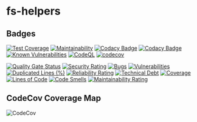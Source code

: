 # fs-helpers

## Badges

[![Test Coverage](https://api.codeclimate.com/v1/badges/4896190d45c4fb79ce45/test_coverage)](https://codeclimate.com/github/JEStaubach/fs-helpers/test_coverage)
[![Maintainability](https://api.codeclimate.com/v1/badges/4896190d45c4fb79ce45/maintainability)](https://codeclimate.com/github/JEStaubach/fs-helpers/maintainability)
[![Codacy Badge](https://app.codacy.com/project/badge/Coverage/626bca3c1fab45fcb7b6f658b7e04604)](https://app.codacy.com/gh/JEStaubach/fs-helpers/dashboard?utm_source=gh&utm_medium=referral&utm_content=&utm_campaign=Badge_coverage)
[![Codacy Badge](https://app.codacy.com/project/badge/Grade/626bca3c1fab45fcb7b6f658b7e04604)](https://app.codacy.com/gh/JEStaubach/fs-helpers/dashboard?utm_source=gh&utm_medium=referral&utm_content=&utm_campaign=Badge_grade)
[![Known Vulnerabilities](https://snyk.io/test/github/JEStaubach/fs-helpers/badge.svg)](https://snyk.io/test/github/JEStaubach/fs-helpers)
[![CodeQL](https://github.com/JEStaubach/fs-helpers/actions/workflows/codeql-analysis.yml/badge.svg)](https://github.com/JEStaubach/fs-helpers/actions/workflows/codeql-analysis.yml)
[![codecov](https://codecov.io/gh/JEStaubach/fs-helpers/graph/badge.svg?token=HVCTV3OBY3)](https://codecov.io/gh/JEStaubach/fs-helpers)

[![Quality Gate Status](https://sonarcloud.io/api/project_badges/measure?project=JEStaubach_fs-helpers&metric=alert_status)](https://sonarcloud.io/summary/new_code?id=JEStaubach_fs-helpers)
[![Security Rating](https://sonarcloud.io/api/project_badges/measure?project=JEStaubach_fs-helpers&metric=security_rating)](https://sonarcloud.io/summary/new_code?id=JEStaubach_fs-helpers)
[![Bugs](https://sonarcloud.io/api/project_badges/measure?project=JEStaubach_fs-helpers&metric=bugs)](https://sonarcloud.io/summary/new_code?id=JEStaubach_fs-helpers)
[![Vulnerabilities](https://sonarcloud.io/api/project_badges/measure?project=JEStaubach_fs-helpers&metric=vulnerabilities)](https://sonarcloud.io/summary/new_code?id=JEStaubach_fs-helpers)
[![Duplicated Lines (%)](https://sonarcloud.io/api/project_badges/measure?project=JEStaubach_fs-helpers&metric=duplicated_lines_density)](https://sonarcloud.io/summary/new_code?id=JEStaubach_fs-helpers)
[![Reliability Rating](https://sonarcloud.io/api/project_badges/measure?project=JEStaubach_fs-helpers&metric=reliability_rating)](https://sonarcloud.io/summary/new_code?id=JEStaubach_fs-helpers)
[![Technical Debt](https://sonarcloud.io/api/project_badges/measure?project=JEStaubach_fs-helpers&metric=sqale_index)](https://sonarcloud.io/summary/new_code?id=JEStaubach_fs-helpers)
[![Coverage](https://sonarcloud.io/api/project_badges/measure?project=JEStaubach_fs-helpers&metric=coverage)](https://sonarcloud.io/summary/new_code?id=JEStaubach_fs-helpers)
[![Lines of Code](https://sonarcloud.io/api/project_badges/measure?project=JEStaubach_fs-helpers&metric=ncloc)](https://sonarcloud.io/summary/new_code?id=JEStaubach_fs-helpers)
[![Code Smells](https://sonarcloud.io/api/project_badges/measure?project=JEStaubach_fs-helpers&metric=code_smells)](https://sonarcloud.io/summary/new_code?id=JEStaubach_fs-helpers)
[![Maintainability Rating](https://sonarcloud.io/api/project_badges/measure?project=JEStaubach_fs-helpers&metric=sqale_rating)](https://sonarcloud.io/summary/new_code?id=JEStaubach_fs-helpers)

## CodeCov Coverage Map

![CodeCov](https://codecov.io/gh/JEStaubach/fs-helpers/graphs/sunburst.svg?token=HVCTV3OBY3)
